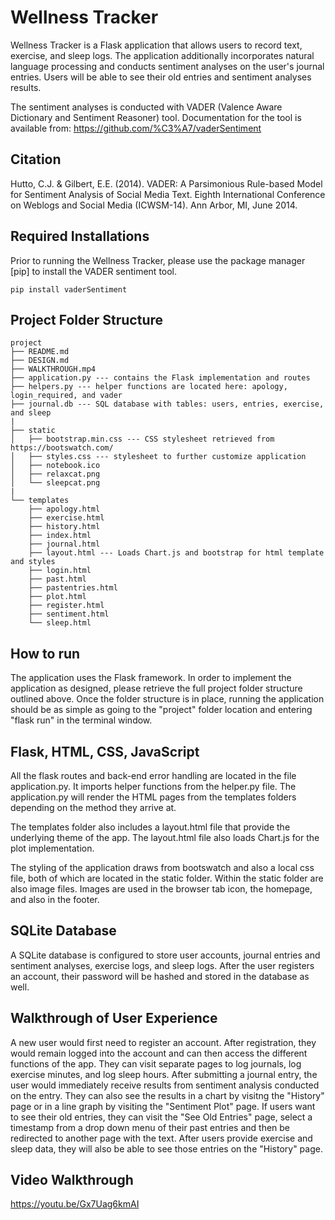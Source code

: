# Wellness Tracker
Wellness Tracker is a Flask application that allows users to record text, exercise, and sleep logs. The application additionally incorporates natural language processing and conducts sentiment analyses on the user's journal entries.  Users will be able to see their old entries and sentiment analyses results.

The sentiment analyses is conducted with VADER (Valence Aware Dictionary and Sentiment Reasoner) tool. Documentation for the tool is available from: https://github.com/%C3%A7/vaderSentiment

## Citation
Hutto, C.J. & Gilbert, E.E. (2014). VADER: A Parsimonious Rule-based Model for Sentiment Analysis of Social Media Text. Eighth International Conference on Weblogs and Social Media (ICWSM-14). Ann Arbor, MI, June 2014.

## Required Installations

Prior to running the Wellness Tracker, please use the package manager [pip] to install the VADER sentiment tool.

```
pip install vaderSentiment
```

## Project Folder Structure
```
project
├── README.md
├── DESIGN.md
├── WALKTHROUGH.mp4
├── application.py --- contains the Flask implementation and routes
├── helpers.py --- helper functions are located here: apology, login_required, and vader
├── journal.db --- SQL database with tables: users, entries, exercise, and sleep
|
├── static
│   ├── bootstrap.min.css --- CSS stylesheet retrieved from https://bootswatch.com/
│   ├── styles.css --- stylesheet to further customize application
│   ├── notebook.ico
│   ├── relaxcat.png
│   └── sleepcat.png
|
└── templates
    ├── apology.html
    ├── exercise.html
    ├── history.html
    ├── index.html
    ├── journal.html
    ├── layout.html --- Loads Chart.js and bootstrap for html template and styles
    ├── login.html
    ├── past.html
    ├── pastentries.html
    ├── plot.html
    ├── register.html
    ├── sentiment.html
    └── sleep.html

```
## How to run
The application uses the Flask framework. In order to implement the application as designed, please retrieve the full project folder structure outlined above. Once the folder structure is in place, running the application should be as simple as going to the "project" folder location and entering "flask run" in the terminal window.

## Flask, HTML, CSS, JavaScript
All the flask routes and back-end error handling are located in the file application.py. It imports helper functions from the helper.py file. The application.py will render the HTML pages from the templates folders depending on the method they arrive at.

The templates folder also includes a layout.html file that provide the underlying theme of the app.  The layout.html file also loads Chart.js for the plot implementation.

The styling of the application draws from bootswatch and also a local css file, both of which are located in the static folder. Within the static folder are also image files. Images are used in the browser tab icon, the homepage, and also in the footer.

## SQLite Database
A SQLite database is configured to store user accounts, journal entries and sentiment analyses, exercise logs, and sleep logs. After the user registers an account, their password will be hashed and stored in the database as well.

## Walkthrough of User Experience
A new user would first need to register an account. After registration, they would remain logged into the account and can then access the different functions of the app. They can visit separate pages to log journals, log exercise minutes, and log sleep hours. After submitting a journal entry, the user would immediately receive results from sentiment analysis conducted on the entry. They can also see the results in a chart by visitng the "History" page or in a line graph by visiting the "Sentiment Plot" page. If users want to see their old entries, they can visit the "See Old Entries" page, select a timestamp from a drop down menu of their past entries and then be redirected to another page with the text. After users provide exercise and sleep data, they will also be able to see those entries on the "History" page.

## Video Walkthrough
https://youtu.be/Gx7Uag6kmAI